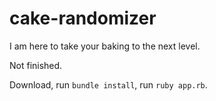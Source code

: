 cake-randomizer
===============

I am here to take your baking to the next level.

Not finished.

Download, run `bundle install`, run `ruby app.rb`.
